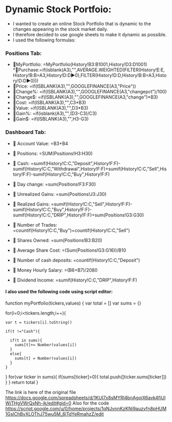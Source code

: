 # Dynamic Stock Portfoio:

* I wanted to create an online Stock Portfolio that is dynamic to the changes appearing in the stock market daily.
* I therefore decided to use google sheets to make it dynamic as possible.
* I used the following formulas:

### Positions Tab:
* 🔸MyPortfolio: =MyPortfolio(History!B3:B1001,History!D3:D1001)
*🔸Purchase:=if(isblank(A3),"",AVERAGE.WEIGHTED(FILTER(History!E:E,History!B:B=A3,History!D:D▶0),FILTER(History!D:D,History!B:B=A3,History!D:D▶0)))
* 🔸Price: =if(ISBLANK(A3),"",GOOGLEFINANCE(A3,"Price"))
* 🔸Change%: =if(ISBLANK(A3),"",GOOGLEFINANCE(A3,"changepct")/100)
* 🔸Change$: =if(ISBLANK(A3),"",GOOGLEFINANCE(A3,"change")*B3)
* 🔸Cost: =if(ISBLANK(A3),"",C3*B3)
* 🔸Value: =if(ISBLANK(A3),"",D3*B3)
* 🔸Gain%: =if(isblank(A3),"",(D3-C3)/C3)
* 🔸Gain$: =if(ISBLANK(A3),"",H3-G3)

### Dashboard Tab:
* 🔸 Account Value: =B3+B4
* 🔸 Positions: =SUM(Positions!H3:H30)
* 🔸 Cash: =sumif(History!C:C,"Deposit",History!F:F)-sumif(History!C:C,"Withdrawal",History!F:F)+sumif(History!C:C,"Sell",History!F:F)-sumif(History!C:C,"Buy",History!F:F)

* 🔸 Day change: =sum(Positions!F3:F30)
* 🔸 Unrealized Gains: =sum(Positions!J3:J30)
* 🔸 Realized Gains: =sumif(History!C:C,"Sell",History!F:F)-sumif(History!C:C,"Buy",History!F:F)-sumif(History!C:C,"DRIP",History!F:F)+sum(Positions!G3:G30)

* 🔸 Number of Trades: =countif(History!C:C,"Buy")+countif(History!C:C,"Sell")
* 🔸 Shares Owned: =sum(Positions!B3:B20)
* 🔸 Average Share Cost: =(Sum(Positions!G3:G16))/B10
* 🔸 Number of cash deposits: =countif(History!C:C,"Deposit")
* 🔸 Money Hourly Salary: =(B6+B7)/2080
* 🔸 Dividend Income: =sumif(History!C:C,"DRIP",History!F:F)

#### I also used the following code using script editor:
function myPortfolio(tickers,values) {
   var total = []
   var sums = {}

   for(i=0;i<tickers.length;i++){

    var t = tickers[i].toString()

    if(t !="Cash"){

      if(t in sums){
        sums[t]+= Number(values[i])
      }
      else{
        sums[t] = Number(values[i])
      }
    }
   }
   for(var ticker in sums){
      if(sums[ticker]>0){
        total.push([ticker.sums[ticker]])
      }
   }
   return total
}


The link is here of the original file https://docs.google.com/spreadsheets/d/1KUI7x8sMYRl4bnAgojX6avk4fiUIWjTHgVWrQxNh-ik/edit#gid=0
Also for the code https://script.google.com/u/0/home/projects/1qNJvnnKzKNj9auzyfn8pHUM1GslChBvXLOThJ75wu5M_6jTdYeRmahzZ/edit

